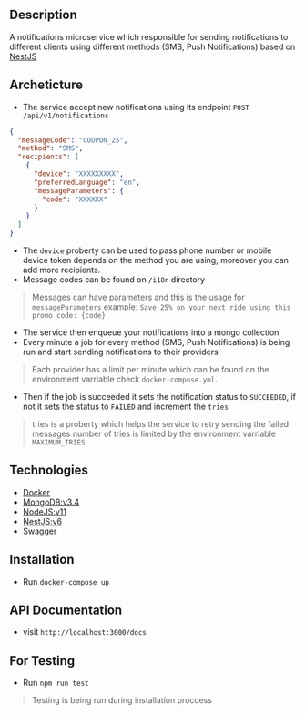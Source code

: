 ## Description
A notifications microservice which responsible for sending notifications to different clients using different methods (SMS, Push Notifications) based on [NestJS](https://docs.nestjs.com/)

## Archeticture
- The service accept new notifications using its endpoint `POST /api/v1/notifications` 
```json
{
  "messageCode": "COUPON_25",
  "method": "SMS",
  "recipients": [
    {
      "device": "XXXXXXXXX",
      "preferredLanguage": "en",
      "messageParameters": {
        "code": "XXXXXX"
      }
    }
  ]
}
```
- The `device` proberty can be used to pass phone number or mobile device token depends on the method you are using, moreover you can add more recipients.
- Message codes can be found on `/i18n` directory
> Messages can have parameters and this is the usage for `messageParameters` example:
`Save 25% on your next ride using this promo code: {code}`
- The service then enqueue your notifications into a mongo collection.
- Every minute a job for every method (SMS, Push Notifications) is being run and start sending notifications to their providers
> Each provider has a limit per minute which can be found on the environment varriable check `docker-compose.yml`.
- Then if the job is succeeded it sets the notification status to `SUCCEEDED`, if not it sets the status to `FAILED` and increment the `tries`
> tries is a proberty which helps the service to retry sending the failed messages number of tries is limited by the environment varriable `MAXIMUM_TRIES`

## Technologies
- [Docker](https://www.docker.com/)
- [MongoDB:v3.4](https://www.mongodb.com/)
- [NodeJS:v11](https://nodejs.org/en/)
- [NestJS:v6](https://docs.nestjs.com/)
- [Swagger](https://swagger.io/)

## Installation
- Run `docker-compose up`

## API Documentation
- visit `http://localhost:3000/docs`

## For Testing
- Run `npm run test`
> Testing is being run during installation proccess
